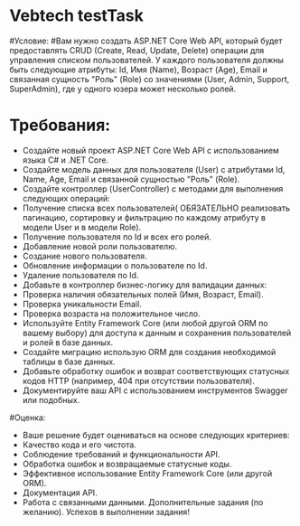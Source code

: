 # Vebtech testTask

#Условие:
#Вам нужно создать ASP.NET Core Web API, который будет предоставлять CRUD (Create, Read, Update, Delete) операции для управления списком пользователей. У каждого пользователя должны быть следующие атрибуты: Id, Имя (Name), Возраст (Age), Email и связанная сущность "Роль" (Role) со значениями (User, Admin, Support, SuperAdmin), где у одного юзера может несколько ролей.
# Требования:
- Создайте новый проект ASP.NET Core Web API с использованием языка C# и .NET Core.
- Создайте модель данных для пользователя (User) с атрибутами Id, Name, Age, Email и связанной сущностью "Роль" (Role).
- Создайте контроллер (UserController) с методами для выполнения следующих операций:
- Получение списка всех пользователей( ОБЯЗАТЕЛЬНО реализовать пагинацию, сортировку и фильтрацию по каждому атрибуту в модели User и в модели Role).
- Получение пользователя по Id и всех его ролей.
- Добавление новой роли пользователю.
- Создание нового пользователя.
- Обновление информации о пользователе по Id.
- Удаление пользователя по Id.
- Добавьте в контроллер бизнес-логику для валидации данных:
- Проверка наличия обязательных полей (Имя, Возраст, Email).
- Проверка уникальности Email.
- Проверка возраста на положительное число.
- Используйте Entity Framework Core (или любой другой ORM по вашему выбору) для доступа к данным и сохранения пользователей и ролей в базе данных.
- Создайте миграцию использую ORM для создания необходимой таблицы в базе данных.
- Добавьте обработку ошибок и возврат соответствующих статусных кодов HTTP (например, 404 при отсутствии пользователя).
- Документируйте ваш API с использованием инструментов Swagger или подобных.

#Оценка:
- Ваше решение будет оцениваться на основе следующих критериев:
- Качество кода и его чистота.
- Соблюдение требований и функциональности API.
- Обработка ошибок и возвращаемые статусные коды.
- Эффективное использование Entity Framework Core (или другой ORM).
- Документация API.
- Работа с связанными данными.
Дополнительные задания (по желанию).
Успехов в выполнении задания!
